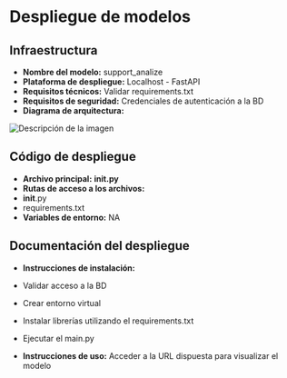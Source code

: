 # Despliegue de modelos

## Infraestructura

- **Nombre del modelo:** support_analize
- **Plataforma de despliegue:** Localhost - FastAPI
- **Requisitos técnicos:** Validar requirements.txt
- **Requisitos de seguridad:** Credenciales de autenticación a la BD
- **Diagrama de arquitectura:** 
<image src="ARQ.png" alt="Descripción de la imagen">


## Código de despliegue

- **Archivo principal:** __init.py__
- **Rutas de acceso a los archivos:**
 - __init__.py
 - requirements.txt
- **Variables de entorno:** NA

## Documentación del despliegue

- **Instrucciones de instalación:** 
- Validar acceso a la BD
- Crear entorno virtual
- Instalar librerías utilizando el requirements.txt
- Ejecutar el main.py

- **Instrucciones de uso:** 
Acceder a la URL dispuesta para visualizar el modelo
